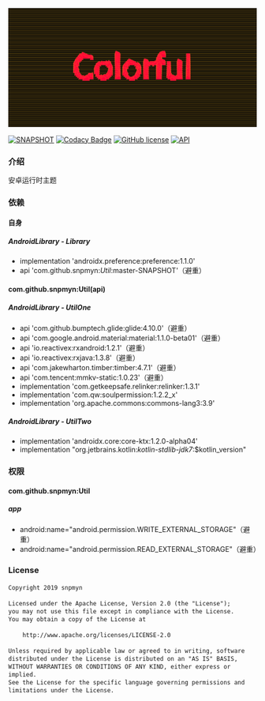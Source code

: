 <div align=center><img src="https://github.com/snpmyn/Colorful/raw/master/image.png"/></div>

[![SNAPSHOT](https://jitpack.io/v/Jaouan/Revealator.svg)](https://jitpack.io/#snpmyn/Colorful)
[![Codacy Badge](https://api.codacy.com/project/badge/Grade/a1c9a1b1d1ce4ca7a201ab93492bf6e0)](https://app.codacy.com/project/snpmyn/Colorful/dashboard)
[![GitHub license](https://img.shields.io/badge/license-Apache%20License%202.0-blue.svg?style=flat)](https://www.apache.org/licenses/LICENSE-2.0)
[![API](https://img.shields.io/badge/API-19%2B-brightgreen.svg?style=flat)](https://android-arsenal.com/api?level=19)

### 介绍
安卓运行时主题

### 依赖
#### 自身
##### AndroidLibrary - Library
* implementation 'androidx.preference:preference:1.1.0'
* api 'com.github.snpmyn:*Util*:master-SNAPSHOT'（避重）

#### com.github.snpmyn:Util(api)
##### AndroidLibrary - UtilOne
* api 'com.github.bumptech.glide:glide:4.10.0'（避重）
* api 'com.google.android.material:material:1.1.0-beta01'（避重）
* api 'io.reactivex:rxandroid:1.2.1'（避重）
* api 'io.reactivex:rxjava:1.3.8'（避重）
* api 'com.jakewharton.timber:timber:4.7.1'（避重）
* api 'com.tencent:mmkv-static:1.0.23'（避重）
* implementation 'com.getkeepsafe.relinker:relinker:1.3.1'
* implementation 'com.qw:soulpermission:1.2.2_x'
* implementation 'org.apache.commons:commons-lang3:3.9'

##### AndroidLibrary - UtilTwo
* implementation 'androidx.core:core-ktx:1.2.0-alpha04'
* implementation "org.jetbrains.kotlin:*kotlin-stdlib-jdk7*:$kotlin_version"

### 权限
#### com.github.snpmyn:Util
##### app
* android:name="android.permission.WRITE_EXTERNAL_STORAGE"（避重）
* android:name="android.permission.READ_EXTERNAL_STORAGE"（避重）

### License
```
Copyright 2019 snpmyn

Licensed under the Apache License, Version 2.0 (the "License");
you may not use this file except in compliance with the License.
You may obtain a copy of the License at

    http://www.apache.org/licenses/LICENSE-2.0

Unless required by applicable law or agreed to in writing, software
distributed under the License is distributed on an "AS IS" BASIS,
WITHOUT WARRANTIES OR CONDITIONS OF ANY KIND, either express or implied.
See the License for the specific language governing permissions and
limitations under the License.
```
